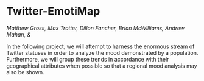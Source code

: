 Twitter-EmotiMap
================

*Matthew Gross, Max Trotter, Dillon Fancher, Brian McWilliams, Andrew Mahan, &amp;*

In the following project, we will attempt to harness the enormous stream of Twitter statuses in order to analyze the mood demonstrated by a population. Furthermore, we will group these trends in accordance with their geographical attributes when possible so that a regional mood analysis may also be shown.
